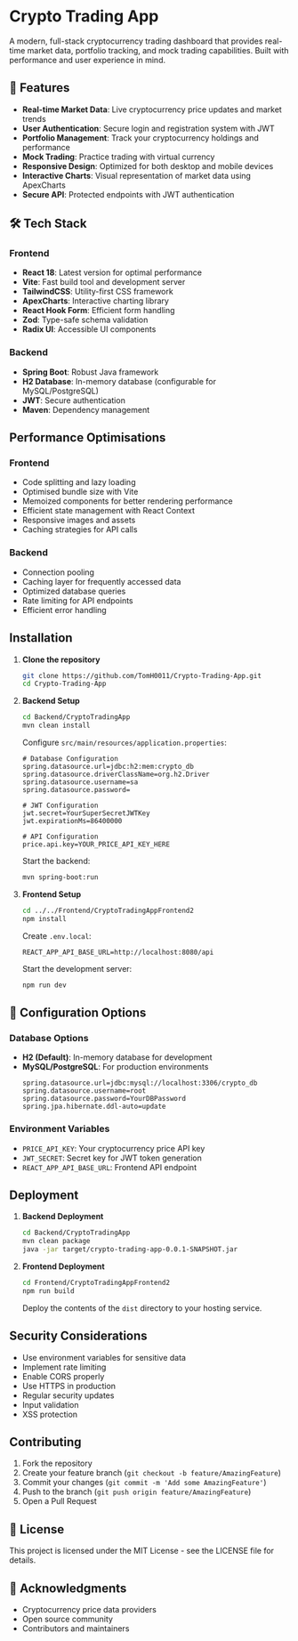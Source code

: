 # Crypto Trading App

A modern, full-stack cryptocurrency trading dashboard that provides real-time market data, portfolio tracking, and mock trading capabilities. Built with performance and user experience in mind.

## 🌟 Features

- **Real-time Market Data**: Live cryptocurrency price updates and market trends
- **User Authentication**: Secure login and registration system with JWT
- **Portfolio Management**: Track your cryptocurrency holdings and performance
- **Mock Trading**: Practice trading with virtual currency
- **Responsive Design**: Optimized for both desktop and mobile devices
- **Interactive Charts**: Visual representation of market data using ApexCharts
- **Secure API**: Protected endpoints with JWT authentication

## 🛠 Tech Stack

### Frontend
- **React 18**: Latest version for optimal performance
- **Vite**: Fast build tool and development server
- **TailwindCSS**: Utility-first CSS framework
- **ApexCharts**: Interactive charting library
- **React Hook Form**: Efficient form handling
- **Zod**: Type-safe schema validation
- **Radix UI**: Accessible UI components

### Backend
- **Spring Boot**: Robust Java framework
- **H2 Database**: In-memory database (configurable for MySQL/PostgreSQL)
- **JWT**: Secure authentication
- **Maven**: Dependency management

## Performance Optimisations

### Frontend
- Code splitting and lazy loading
- Optimised bundle size with Vite
- Memoized components for better rendering performance
- Efficient state management with React Context
- Responsive images and assets
- Caching strategies for API calls

### Backend
- Connection pooling
- Caching layer for frequently accessed data
- Optimized database queries
- Rate limiting for API endpoints
- Efficient error handling

## Installation

1. **Clone the repository**
   ```bash
   git clone https://github.com/TomH0011/Crypto-Trading-App.git
   cd Crypto-Trading-App
   ```

2. **Backend Setup**
   ```bash
   cd Backend/CryptoTradingApp
   mvn clean install
   ```

   Configure `src/main/resources/application.properties`:
   ```properties
   # Database Configuration
   spring.datasource.url=jdbc:h2:mem:crypto_db
   spring.datasource.driverClassName=org.h2.Driver
   spring.datasource.username=sa
   spring.datasource.password=

   # JWT Configuration
   jwt.secret=YourSuperSecretJWTKey
   jwt.expirationMs=86400000

   # API Configuration
   price.api.key=YOUR_PRICE_API_KEY_HERE
   ```

   Start the backend:
   ```bash
   mvn spring-boot:run
   ```

3. **Frontend Setup**
   ```bash
   cd ../../Frontend/CryptoTradingAppFrontend2
   npm install
   ```

   Create `.env.local`:
   ```env
   REACT_APP_API_BASE_URL=http://localhost:8080/api
   ```

   Start the development server:
   ```bash
   npm run dev
   ```

## 🔧 Configuration Options

### Database Options
- **H2 (Default)**: In-memory database for development
- **MySQL/PostgreSQL**: For production environments
  ```properties
  spring.datasource.url=jdbc:mysql://localhost:3306/crypto_db
  spring.datasource.username=root
  spring.datasource.password=YourDBPassword
  spring.jpa.hibernate.ddl-auto=update
  ```

### Environment Variables
- `PRICE_API_KEY`: Your cryptocurrency price API key
- `JWT_SECRET`: Secret key for JWT token generation
- `REACT_APP_API_BASE_URL`: Frontend API endpoint

## Deployment

1. **Backend Deployment**
   ```bash
   cd Backend/CryptoTradingApp
   mvn clean package
   java -jar target/crypto-trading-app-0.0.1-SNAPSHOT.jar
   ```

2. **Frontend Deployment**
   ```bash
   cd Frontend/CryptoTradingAppFrontend2
   npm run build
   ```
   Deploy the contents of the `dist` directory to your hosting service.

## Security Considerations

- Use environment variables for sensitive data
- Implement rate limiting
- Enable CORS properly
- Use HTTPS in production
- Regular security updates
- Input validation
- XSS protection

## Contributing

1. Fork the repository
2. Create your feature branch (`git checkout -b feature/AmazingFeature`)
3. Commit your changes (`git commit -m 'Add some AmazingFeature'`)
4. Push to the branch (`git push origin feature/AmazingFeature`)
5. Open a Pull Request

## 📝 License

This project is licensed under the MIT License - see the LICENSE file for details.

## 🙏 Acknowledgments

- Cryptocurrency price data providers
- Open source community
- Contributors and maintainers






